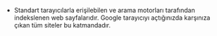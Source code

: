 - Standart tarayıcılarla erişilebilen ve arama motorları tarafından indekslenen web sayfalarıdır. Google tarayıcıyı açtığınızda karşınıza çıkan tüm siteler bu katmandadır.